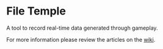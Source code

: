 # File Temple

A tool to record real-time data generated through gameplay.

For more information please review the articles on the [wiki](https://github.com/EDFilms/GCAP/wiki).
